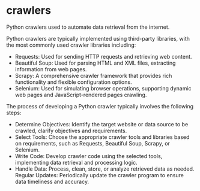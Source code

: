 # crawlers

Python crawlers used to automate data retrieval from the internet.


Python crawlers are typically implemented using third-party libraries, with the most commonly used crawler libraries including:

- Requests: Used for sending HTTP requests and retrieving web content.
- Beautiful Soup: Used for parsing HTML and XML files, extracting information from web pages.
- Scrapy: A comprehensive crawler framework that provides rich functionality and flexible configuration options.
- Selenium: Used for simulating browser operations, supporting dynamic web pages and JavaScript-rendered pages crawling.

The process of developing a Python crawler typically involves the following steps:

- Determine Objectives: Identify the target website or data source to be crawled, clarify objectives and requirements.
- Select Tools: Choose the appropriate crawler tools and libraries based on requirements, such as Requests, Beautiful Soup, Scrapy, or Selenium.
- Write Code: Develop crawler code using the selected tools, implementing data retrieval and processing logic.
- Handle Data: Process, clean, store, or analyze retrieved data as needed.
Regular Updates: Periodically update the crawler program to ensure data timeliness and accuracy.
